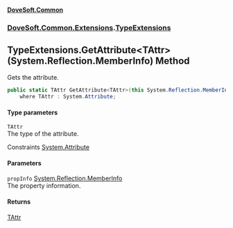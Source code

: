 #### [DoveSoft.Common](./index.md 'index')
### [DoveSoft.Common.Extensions](./DoveSoft-Common-Extensions.md 'DoveSoft.Common.Extensions').[TypeExtensions](./DoveSoft-Common-Extensions-TypeExtensions.md 'DoveSoft.Common.Extensions.TypeExtensions')
## TypeExtensions.GetAttribute&lt;TAttr&gt;(System.Reflection.MemberInfo) Method
Gets the attribute.  
```csharp
public static TAttr GetAttribute<TAttr>(this System.Reflection.MemberInfo propInfo)
    where TAttr : System.Attribute;
```
#### Type parameters
<a name='DoveSoft-Common-Extensions-TypeExtensions-GetAttribute-TAttr-(System-Reflection-MemberInfo)-TAttr'></a>
`TAttr`  
The type of the attribute.  

Constraints [System.Attribute](https://docs.microsoft.com/en-us/dotnet/api/System.Attribute 'System.Attribute')  
  
#### Parameters
<a name='DoveSoft-Common-Extensions-TypeExtensions-GetAttribute-TAttr-(System-Reflection-MemberInfo)-propInfo'></a>
`propInfo` [System.Reflection.MemberInfo](https://docs.microsoft.com/en-us/dotnet/api/System.Reflection.MemberInfo 'System.Reflection.MemberInfo')  
The property information.  
  
#### Returns
[TAttr](#DoveSoft-Common-Extensions-TypeExtensions-GetAttribute-TAttr-(System-Reflection-MemberInfo)-TAttr 'DoveSoft.Common.Extensions.TypeExtensions.GetAttribute&lt;TAttr&gt;(System.Reflection.MemberInfo).TAttr')  
  
